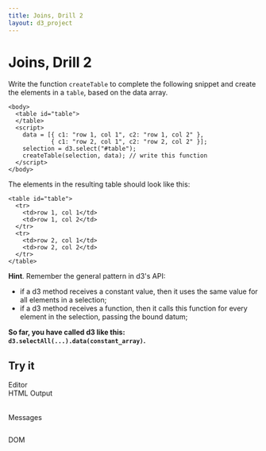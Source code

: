 ```yaml
---
title: Joins, Drill 2
layout: d3_project
---
```


# Joins, Drill 2

Write the function `createTable` to complete the following snippet and
create the elements in a `table`, based on the data array.

    <body>
      <table id="table">
      </table>
      <script>
        data = [{ c1: "row 1, col 1", c2: "row 1, col 2" }, 
                { c1: "row 2, col 1", c2: "row 2, col 2" }];
        selection = d3.select("#table");
        createTable(selection, data); // write this function
      </script>
    </body>

The elements in the resulting table should look like this:

    <table id="table">
	  <tr>
	    <td>row 1, col 1</td>
	    <td>row 1, col 2</td>
	  </tr>
	  <tr>
	    <td>row 2, col 1</td>
	    <td>row 2, col 2</td>
	  </tr>
	</table>

**Hint**. Remember the general pattern in d3's API:

- if a d3 method receives a constant value, then it uses the same value for all
  elements in a selection;
- if a d3 method receives a function, then it calls this function for
  every element in the selection, passing the bound datum;
  
**So far, you have called d3 like this: `d3.selectAll(...).data(constant_array)`.**

## Try it

<div style="clear:both"></div>
<div>
  <div class="half-width-float tall">
    <div>Editor</div>
	<div id="editor"></div>
	<div id="run"></div>
  </div>
  <div class="half-width-float tall">
    <div>HTML Output</div>
	<div id="preview"><table id="table"></table></div>
	<div id="reset"></div>
  </div>
</div>

<div>
  <div class="half-width-float">
    <div>Messages</div>
	<pre id="reports"></pre>
  </div>
  <div class="half-width-float">
    <div>DOM</div>
	<pre id="domText"></pre>
  </div>
</div>

<script src="ace.js"></script>
<script src="drill2-2.js"></script>
